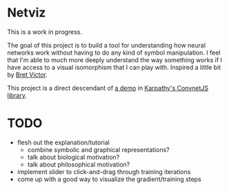 # Netviz

This is a work in progress.

The goal of this project is to build a tool for understanding how neural networks work without having to do any kind of symbol manipulation. I feel that I'm able to much more deeply understand the way something works if I have access to a visual isomorphism that I can play with. Inspired a little bit by [Bret Victor](http://worrydream.com/KillMath/).

This project is a direct descendant of [a demo](http://cs.stanford.edu/people/karpathy/convnetjs/demo/classify2d.html) in [Karpathy's ConvnetJS library](https://github.com/karpathy/convnetjs).

# TODO

- flesh out the explanation/tutorial
	- combine symbolic and graphical representations?
	- talk about biological motivation?
	- talk about philosophical motivation?
- implement slider to click-and-drag through training iterations
- come up with a good way to visualize the gradient/training steps
